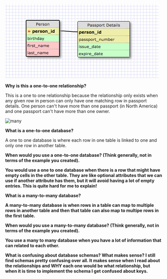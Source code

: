 ![one-to-one](imgs/one-to-one.png)


<b>Why is this a one-to-one relationship?</b>


This is a one to one relationship because the relationship only exists when any given row in person can only have one matching row in passport details. One person can't have more than one passport (in North America) and one passport can't have more than one owner.


![many](imgs/many-to-many.png)


<b>What is a one-to-one database?</b>


A one to one database is where each row in one table is linked to one and only one row in another table.

<b>When would you use a one-to-one database? (Think generally, not in terms of the example you created).<b/>


You would use a one to one database when there is a row that might have empty cells in the other table. They are like optional attributes that we can use if another attribute has them, but it will avoid having a lot of empty entries.  This is quite hard for me to explain!


<b>What is a many-to-many database?</b>


A many-to-many database is when rows in a table can map to multiple rows in another table and then that table can also map to multipe rows in the first table.

<b>When would you use a many-to-many database? (Think generally, not in terms of the example you created).</b>


You use a many to many database when you have a lot of information that can related to each other.

<b>What is confusing about database schemas? What makes sense?</b>
I still find schemas pretty confusing over all.  It makes sense when I read about the relationships and WHY each one would be what relationship, but when it is time to implement the schema I get confused about keys.
